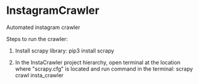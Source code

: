 # InstagramCrawler
Automated instagram crawler

Steps to run the crawler:

1. Install scrapy library:
      pip3 install scrapy

2. In the InstaCrawler project hierarchy, open terminal at the location where "scrapy.cfg" is located and run command in the      terminal:
      scrapy crawl insta_crawler
